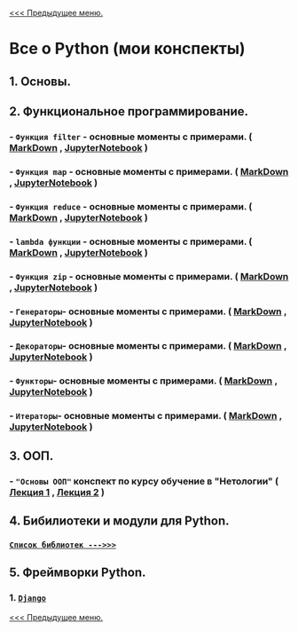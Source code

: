 [<<< Предыдущее меню.](..%2Fstudy_materials.md)

# Все о Python (мои конспекты)
## 1. Основы.

## 2. Функциональное программирование.

### - `Функция filter` - основные моменты с примерами.  ( [MarkDown](/study_materials/Python/materials/filter.md) , [JupyterNotebook](/study_materials/Python/materials/filter.ipynb) )

### - `Функция map` - основные моменты с примерами.  ( [MarkDown](/study_materials/Python/materials/map.md) , [JupyterNotebook](/study_materials/Python/materials/map.ipynb) )

### - `Функция reduce` - основные моменты с примерами.  ( [MarkDown](/study_materials/Python/materials/reduce.md) , [JupyterNotebook](/study_materials/Python/materials/reduce.ipynb) )

### - `lambda функции` - основные моменты с примерами.  ( [MarkDown](/study_materials/Python/materials/lambda.md) , [JupyterNotebook](/study_materials/Python/materials/lambda.ipynb) )

### - `Функция zip` - основные моменты с примерами.  ( [MarkDown](/study_materials/Python/materials/zip.md) , [JupyterNotebook](/study_materials/Python/materials/zip.ipynb) )

### - `Генераторы`- основные моменты с примерами.  ( [MarkDown](/study_materials/Python/materials/generators_list_dict_tuple.md) , [JupyterNotebook](/study_materials/Python/materials/generators_list_dict_tuple.ipynb) )

### - `Декораторы`- основные моменты с примерами.  ( [MarkDown](/study_materials/Python/materials/decorators_wraps.md) , [JupyterNotebook](/study_materials/Python/materials/decorators_wraps.ipynb) )

### - `Функторы`- основные моменты с примерами.  ( [MarkDown](/study_materials/Python/materials/functors.md) , [JupyterNotebook](/study_materials/Python/materials/functors.ipynb) )

### - `Итераторы`- основные моменты с примерами.  ( [MarkDown](/study_materials/Python/materials/iterators.md) , [JupyterNotebook](/study_materials/Python/materials/iterators.ipynb) )


## 3. ООП.
### - `"Основы ООП"` конспект по курсу обучение в "Нетологии" ( [Лекция 1](/study_materials/Python/Netology/(OOP)_and_API/OOP_Lesson_1_my_precis.ipynb) , [Лекция 2](/study_materials/Python/Netology/(OOP)_and_API/OOP_Lesson_2_my_precis.ipynb) )


## 4. Бибилиотеки и модули для Python.

### [`Список библиотек --->>>` ](/study_materials/Python/Moduls_and_libraries/moduls_and_libraries.md)

## 5. Фреймворки Python.
### 1. [`Django` ](/study_materials/Python/Django_Netology/django_materials.md)

[<<< Предыдущее меню.](..%2Fstudy_materials.md)
